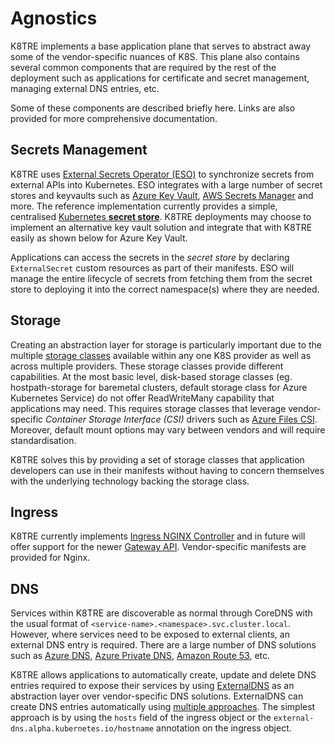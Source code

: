 # Agnostics

K8TRE implements a base application plane that serves to abstract away some of the vendor-specific nuances of K8S. 
This plane also contains several common components that are required by the rest of the deployment such as applications for certificate and secret management, managing external DNS entries, etc.

Some of these components are described briefly here. 
Links are also provided for more comprehensive documentation.

## Secrets Management

K8TRE uses [External Secrets Operator (ESO)](https://external-secrets.io/) to synchronize secrets from external APIs into Kubernetes. 
ESO integrates with a large number of secret stores and keyvaults such as [Azure Key Vault](https://external-secrets.io/latest/provider/azure-key-vault/), [AWS Secrets Manager](https://external-secrets.io/latest/provider/aws-secrets-manager/) and more.
The reference implementation currently provides a simple, centralised [Kubernetes __secret store__](https://external-secrets.io/latest/provider/kubernetes/). 
K8TRE deployments may choose to implement an alternative key vault solution and integrate that with K8TRE easily as shown below for Azure Key Vault.

Applications can access the secrets in the _secret store_ by declaring `ExternalSecret` custom resources as part of their manifests. 
ESO will manage the entire lifecycle of secrets from fetching them from the secret store to deploying it into the correct namespace(s) where they are needed.

## Storage

Creating an abstraction layer for storage is particularly important due to the multiple [storage classes](https://kubernetes.io/docs/concepts/storage/storage-classes/) available within any one K8S provider as well as across multiple providers.
These storage classes provide different capabilities.
At the most basic level, disk-based storage classes (eg. hostpath-storage for baremetal clusters, default storage class for Azure Kubernetes Service) do not offer ReadWriteMany capability that applications may need.
This requires storage classes that leverage vendor-specific _Container Storage Interface (CSI)_ drivers such as [Azure Files CSI](https://learn.microsoft.com/en-us/azure/aks/azure-files-csi).
Moreover, default mount options may vary between vendors and will require standardisation.

K8TRE solves this by providing a set of storage classes that application developers can use in their manifests without having to concern themselves with the underlying technology backing the storage class. 

## Ingress

K8TRE currently implements [Ingress NGINX Controller](https://kubernetes.github.io/ingress-nginx/) and in future will offer support for the newer [Gateway API](https://kubernetes.io/docs/concepts/services-networking/gateway/).
Vendor-specific manifests are provided for Nginx. 

## DNS

Services within K8TRE are discoverable as normal through CoreDNS with the usual format of `<service-name>.<namespace>.svc.cluster.local`.
However, where services need to be exposed to external clients, an external DNS entry is required. 
There are a large number of DNS solutions such as [Azure DNS](https://learn.microsoft.com/en-us/azure/dns/public-dns-overview), [Azure Private DNS](https://learn.microsoft.com/en-us/azure/dns/private-dns-overview), [Amazon Route 53](https://aws.amazon.com/route53/), etc.

K8TRE allows applications to automatically create, update and delete DNS entries required to expose their services by using [ExternalDNS](https://kubernetes-sigs.github.io/external-dns/) as an abstraction layer over vendor-specific DNS solutions.
ExternalDNS can create DNS entries automatically using [multiple approaches](https://kubernetes-sigs.github.io/external-dns/v0.15.0/docs/faq/#how-do-i-specify-a-dns-name-for-my-kubernetes-objects). 
The simplest approach is by using the `hosts` field of the ingress object or the `external-dns.alpha.kubernetes.io/hostname` annotation on the ingress object.
